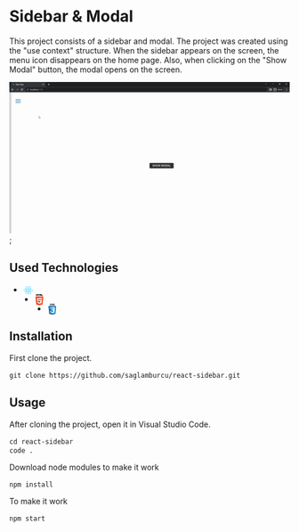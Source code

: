 # Sidebar & Modal 
This project consists of a sidebar and modal. The project was created using the "use context" structure. When the sidebar appears on the screen, the menu icon disappears on the home page. Also, when clicking on the "Show Modal" button, the modal opens on the screen.

![project](./public/images/project.gif);

## Used Technologies
* <img align="left" height="20" src="https://raw.githubusercontent.com/github/explore/80688e429a7d4ef2fca1e82350fe8e3517d3494d/topics/react/react.png">

* <img align="left" style="margin-right: 3px" height="20" src="https://raw.githubusercontent.com/github/explore/80688e429a7d4ef2fca1e82350fe8e3517d3494d/topics/html/html.png">

* <img align="left" style="margin-right: 3px" height="20" src="https://raw.githubusercontent.com/github/explore/80688e429a7d4ef2fca1e82350fe8e3517d3494d/topics/css/css.png">

## Installation
First clone the project.
```
git clone https://github.com/saglamburcu/react-sidebar.git
```

## Usage
After cloning the project, open it in Visual Studio Code.
```
cd react-sidebar
code .
```
Download node modules to make it work
```
npm install
```
To make it work
```
npm start
```
